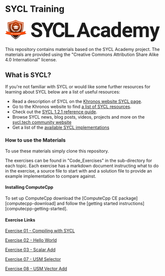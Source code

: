 # SYCL Training

![SYCL Academy](sycl_academy.png "SYCL Academy")

This repository contains materials based on the SYCL Academy project. The
materials are provided using the "Creative Commons Attribution Share Alike 4.0
International" license.

## What is SYCL?

If you're not familiar with SYCL or would like some further resources for
learning about SYCL below are a list of useful resources:

*  Read a description of SYCL on the [Khronos website SYCL page](https://www.khronos.org/sycl/).
*  Go to the Khronos website to find [a list of SYCL resources](https://www.khronos.org/sycl/resources).
*  Check out the [SYCL 1.2.1 reference guide](https://www.khronos.org/files/sycl/sycl-12-reference-card.pdf).
*  Browse SYCL news, blog posts, videos, projects and more on the [sycl.tech community website](https://sycl.tech/)
*  Get a list of the [available SYCL implementations](https://sycl.tech/#get-sycl)

### How to use the Materials

To use these materials simply clone this repository.

The exercises can be found in "Code_Exercises" in the sub-directory for each
topic. Each exercise has a markdown document instructing what to do in the
exercise, a source file to start with and a solution file to provide an
example implementation to compare against.

#### Installing ComputeCpp

To set up ComputeCpp download the [ComputeCpp CE package][computecpp-download]
and follow the [getting started instructions][computecpp-getting-started].

#### Exercise Links

[Exercise 01 - Compiling with SYCL][exercise-01]

[Exercise 02 - Hello World][exercise-02]

[Exercise 03 - Scalar Add][exercise-03]

[Exercise 07 - USM Selector][exercise-07]

[Exercise 08 - USM Vector Add][exercise-08]

[exercise-01]: ./Code_Exercises/Exercise_01_Compiling_with_SYCL/doc.md
[exercise-02]: ./Code_Exercises/Exercise_02_Hello_World/doc.md
[exercise-03]: ./Code_Exercises/Exercise_03_Scalar_Add/doc.md
[exercise-07]: ./Code_Exercises/Exercise_07_USM_Selector/doc.md
[exercise-08]: ./Code_Exercises/Exercise_08_USM_Vector_Add/doc.md
